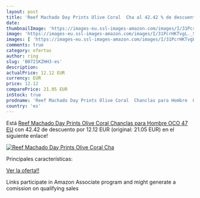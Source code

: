 ```yaml
---
layout: post
title: 'Reef Machado Day Prints Olive Coral  Cha al 42.42 % de descuento'
date: 
thumbnailImage: 'https://images-eu.ssl-images-amazon.com/images/I/31PcrHKTvgL._SL200_.jpg'
image: 'https://images-eu.ssl-images-amazon.com/images/I/31PcrHKTvgL._SL200_.jpg'
images: [ 'https://images-eu.ssl-images-amazon.com/images/I/31PcrHKTvgL._SL200_.jpg' ]
comments: true
category: ofertas
author: ring
slug: 'B0721KZHH3-es'
description:
actualPrice: 12.12 EUR
currency: EUR
price: 12.12
comparePrice: 21.05 EUR
inStock: true
prodname: 'Reef Machado Day Prints Olive Coral  Chanclas para Hombre  OCO  47 EU'
country: 'es'
---
```


Está [Reef Machado Day Prints Olive Coral  Chanclas para Hombre  OCO  47 EU](https://www.amazon.es/dp/B0721KZHH3/?tag=tolees-21) con 42.42 de descuento por 12.12 EUR (original: 21.05 EUR) en el siguiente enlace!

[![Reef Machado Day Prints Olive Coral  Cha](https://images-eu.ssl-images-amazon.com/images/I/31PcrHKTvgL._SL200_.jpg)](https://www.amazon.es/dp/B0721KZHH3/?tag=tolees-21)

Principales características:


[Ver la oferta!!](https://www.amazon.es/dp/B0721KZHH3/?tag=tolees-21)

Links participate in Amazon Associate program and might generate a comission on qualifying sales



